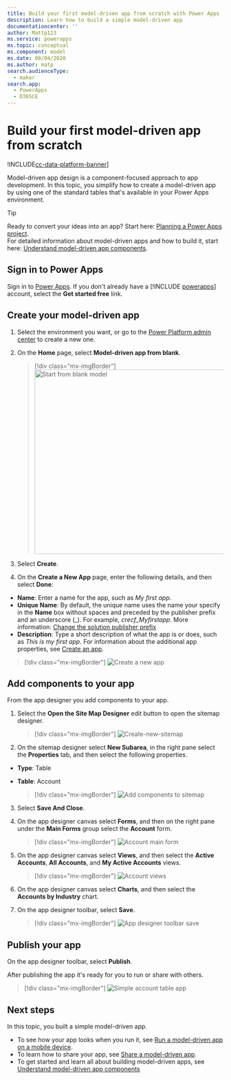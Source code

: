 ```yaml
---
title: Build your first model-driven app from scratch with Power Apps | Microsoft Docs
description: Learn how to build a simple model-driven app
documentationcenter: ''
author: Mattp123
ms.service: powerapps
ms.topic: conceptual
ms.component: model
ms.date: 08/04/2020
ms.author: matp
search.audienceType: 
  - maker
search.app: 
  - PowerApps
  - D365CE
---
```


# Build your first model-driven app from scratch

!INCLUDE[cc-data-platform-banner](../../includes/cc-data-platform-banner.md)]

Model-driven app design is a component-focused approach to app development. In this topic, you simplify how to create a model-driven app by using one of the standard tables that's available in your Power Apps environment.

> [!TIP]
> Ready to convert your ideas into an app? Start here: [Planning a Power Apps project](/powerapps/guidance/planning/introduction).<br/> 
> For detailed information about model-driven apps and how to build it, start here: [Understand model-driven app components](model-driven-app-components.md). 

## Sign in to Power Apps
Sign in to [Power Apps](https://make.powerapps.com/). If you don't already have a [!INCLUDE [powerapps](../../includes/powerapps.md)] account, select the **Get started free** link. 

## Create your model-driven app

1. Select the environment you want, or go to the [Power Platform admin center](https://admin.powerplatform.microsoft.com/) to create a new one.

2. On the **Home** page, select **Model-driven app from blank**.

    > [!div class="mx-imgBorder"] 
    > <img src="media/build-first-model-driven-app/start-from-blank-model-driven.png" alt="Start from blank model" height="429" width="673">

3. Select **Create**.

3. On the **Create a New App** page, enter the following details, and then select **Done**: 
  - **Name**: Enter a name for the app, such as *My first app*. 
  - **Unique Name**: By default, the unique name uses the name your specify in the **Name** box without spaces and preceded by the publisher prefix and an underscore (_). For example, *crecf_Myfirstapp*. More information: [Change the solution publisher prefix](../common-data-service/change-solution-publisher-prefix.md)
  - **Description**: Type a short description of what the app is or does, such as *This is my first app*.
For information about the additional app properties, see [Create an app](create-edit-app.md#create-an-app).

  > [!div class="mx-imgBorder"] 
  > ![Create a new app](media/create-new-app.png "Create a new app")

## Add components to your app
From the app designer you add components to your app.
1. Select the **Open the Site Map Designer** edit button to open the sitemap designer.

      > [!div class="mx-imgBorder"] 
      > ![Create-new-sitemap](media/build-first-model-driven-app/new-sitemap.png "Site Map Designer")

2. On the sitemap designer select **New Subarea**, in the right pane select the **Properties** tab, and then select the following properties.
  - **Type**: Table
  - **Table**: Account

    > [!div class="mx-imgBorder"] 
    > ![Add components to sitemap](media/build-first-model-driven-app/sitemap.png "New Subarea")

3. Select **Save And Close**.
4. On the app designer canvas select **Forms**, and then on the right pane under the **Main Forms** group select the **Account** form.

      > [!div class="mx-imgBorder"] 
      > ![Account main form](media/build-first-model-driven-app/main-form.png "App Forms")

5. On the app designer canvas select **Views**, and then select the **Active Accounts**, **All Accounts**, and **My Active Accounts** views.<!-- All checkbox seems to be selected by default -->

      > [!div class="mx-imgBorder"] 
      > ![Account views](media/build-first-model-driven-app/views.png "App Views")

6. On the app designer canvas select **Charts**, and then select the **Accounts by Industry** chart.
7. On the app designer toolbar, select **Save**.

      > [!div class="mx-imgBorder"] 
      > ![App designer toolbar save](media/build-first-model-driven-app/app-designer-toolbar.png "Save the app")
 
## Publish your app
On the app designer toolbar, select **Publish**.

After publishing the app it's ready for you to run or share with others.

  > [!div class="mx-imgBorder"] 
  > ![Simple account table app](media/build-first-model-driven-app/accounts-quickstart-app.png "Run the app")

## Next steps
In this topic, you built a simple model-driven app. 
- To see how your app looks when you run it, see [Run a model-driven app on a mobile device](../../user/run-app-client-model-driven.md).
- To learn how to share your app, see [Share a model-driven app](share-model-driven-app.md).
- To get started and learn all about building model-driven apps, see [Understand model-driven app components](model-driven-app-components.md)
